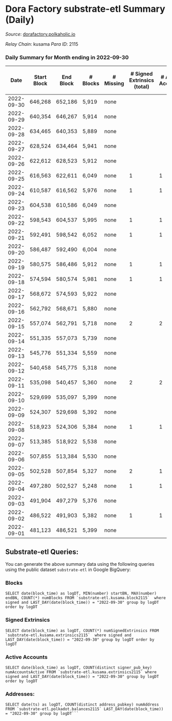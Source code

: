 # Dora Factory substrate-etl Summary (Daily)

_Source_: [dorafactory.polkaholic.io](https://dorafactory.polkaholic.io)

*Relay Chain*: kusama
*Para ID*: 2115



### Daily Summary for Month ending in 2022-09-30


| Date | Start Block | End Block | # Blocks | # Missing | # Signed Extrinsics (total) | # Active Accounts | # Addresses with Balances | # Events | # Transfers | # XCM Transfers In | # XCM Transfers Out |
| ---- | ----------- | --------- | -------- | --------- | --------------------------- | ----------------- | ------------------------- | -------- | ----------- | ------------------ | ------------------- |
| 2022-09-30 | 646,268 | 652,186 | 5,919 | none |  |  | 371 | 11,841 |   |   |   |
| 2022-09-29 | 640,354 | 646,267 | 5,914 | none |  |  |  | 11,832 |   |   |   |
| 2022-09-28 | 634,465 | 640,353 | 5,889 | none |  |  |  | 11,781 |   |   |   |
| 2022-09-27 | 628,524 | 634,464 | 5,941 | none |  |  |  | 11,885 |   |   |   |
| 2022-09-26 | 622,612 | 628,523 | 5,912 | none |  |  |  | 11,828 |   |   |   |
| 2022-09-25 | 616,563 | 622,611 | 6,049 | none | 1 | 1 |  | 12,107 | 1  |   |   |
| 2022-09-24 | 610,587 | 616,562 | 5,976 | none | 1 | 1 |  | 11,961 | 1  |   |   |
| 2022-09-23 | 604,538 | 610,586 | 6,049 | none |  |  |  | 12,102 |   |   |   |
| 2022-09-22 | 598,543 | 604,537 | 5,995 | none | 1 | 1 |  | 11,999 | 1  |   |   |
| 2022-09-21 | 592,491 | 598,542 | 6,052 | none | 1 | 1 |  | 12,113 | 1  |   |   |
| 2022-09-20 | 586,487 | 592,490 | 6,004 | none |  |  |  | 12,012 |   |   |   |
| 2022-09-19 | 580,575 | 586,486 | 5,912 | none | 1 | 1 | 371 | 11,833 | 1  |   |   |
| 2022-09-18 | 574,594 | 580,574 | 5,981 | none | 1 | 1 | 371 | 11,969 |   |   |   |
| 2022-09-17 | 568,672 | 574,593 | 5,922 | none |  |  | 371 | 11,848 |   |   |   |
| 2022-09-16 | 562,792 | 568,671 | 5,880 | none |  |  | 371 | 11,763 |   |   |   |
| 2022-09-15 | 557,074 | 562,791 | 5,718 | none | 2 | 2 | 371 | 11,451 | 2  |   |   |
| 2022-09-14 | 551,335 | 557,073 | 5,739 | none |  |  | 371 | 11,481 |   |   |   |
| 2022-09-13 | 545,776 | 551,334 | 5,559 | none |  |  | 371 | 11,121 |   |   |   |
| 2022-09-12 | 540,458 | 545,775 | 5,318 | none |  |  |  | 10,639 |   |   |   |
| 2022-09-11 | 535,098 | 540,457 | 5,360 | none | 2 | 2 |  | 10,735 | 2  |   |   |
| 2022-09-10 | 529,699 | 535,097 | 5,399 | none |  |  |  | 10,801 |   |   |   |
| 2022-09-09 | 524,307 | 529,698 | 5,392 | none |  |  |  | 10,787 |   |   |   |
| 2022-09-08 | 518,923 | 524,306 | 5,384 | none | 1 | 1 | 371 | 10,777 | 1  |   |   |
| 2022-09-07 | 513,385 | 518,922 | 5,538 | none |  |  | 371 | 11,079 |   |   |   |
| 2022-09-06 | 507,855 | 513,384 | 5,530 | none |  |  | 371 | 11,063 |   |   |   |
| 2022-09-05 | 502,528 | 507,854 | 5,327 | none | 2 | 1 | 371 | 10,669 | 2  |   |   |
| 2022-09-04 | 497,280 | 502,527 | 5,248 | none | 1 | 1 | 371 | 10,505 | 1  |   |   |
| 2022-09-03 | 491,904 | 497,279 | 5,376 | none |  |  | 371 | 10,755 |   |   |   |
| 2022-09-02 | 486,522 | 491,903 | 5,382 | none | 1 | 1 | 371 | 10,773 | 1  |   |   |
| 2022-09-01 | 481,123 | 486,521 | 5,399 | none |  |  | 371 | 10,801 |   |   |   |

## Substrate-etl Queries:
You can generate the above summary data using the following queries using the public dataset `substrate-etl` in Google BigQuery:


### Blocks
```
SELECT date(block_time) as logDT, MIN(number) startBN, MAX(number) endBN, COUNT(*) numBlocks FROM `substrate-etl.kusama.block2115`  where signed and LAST_DAY(date(block_time)) = "2022-09-30" group by logDT order by logDT
```


### Signed Extrinsics
```
SELECT date(block_time) as logDT, COUNT(*) numSignedExtrinsics FROM `substrate-etl.kusama.extrinsics2115`  where signed and LAST_DAY(date(block_time)) = "2022-09-30" group by logDT order by logDT
```


### Active Accounts
```
SELECT date(block_time) as logDT, COUNT(distinct signer_pub_key) numAccountsActive FROM `substrate-etl.kusama.extrinsics2115` where signed and LAST_DAY(date(block_time)) = "2022-09-30" group by logDT order by logDT
```


### Addresses:
```
SELECT date(ts) as logDT, COUNT(distinct address_pubkey) numAddress FROM `substrate-etl.polkadot.balances2115` LAST_DAY(date(block_time)) = "2022-09-30" group by logDT```


